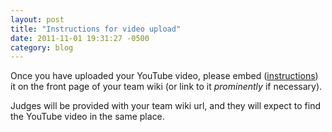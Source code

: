 ```yaml
---
layout: post
title: "Instructions for video upload"
date: 2011-11-01 19:31:27 -0500
category: blog
---
```


Once you have uploaded your YouTube video, please embed (<a href="http://bit.ly/scUA1B">instructions</a>) it on the front page of your team wiki (or link to it <em>prominently</em> if necessary).

Judges will be provided with your team wiki url, and they will expect to find the YouTube video in the same place.
